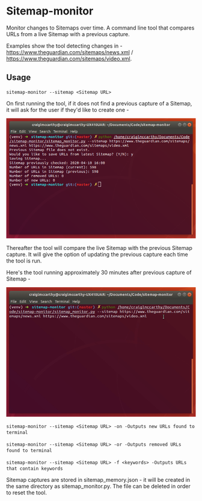 # Sitemap-monitor

Monitor changes to Sitemaps over time. A command line tool that compares URLs from a live Sitemap with a previous capture.

Examples show the tool detecting changes in - https://www.theguardian.com/sitemaps/news.xml / https://www.theguardian.com/sitemaps/video.xml.


## Usage

```
sitemap-monitor --sitemap <Sitemap URL>
```
On first running the tool, if it does not find a previous capture of a Sitemap, it will ask for the user if they'd like to create one -

![Sitemap-monitor screenshot](/images/sitemap-monitor1.png)

Thereafter the tool will compare the live Sitemap with the previous Sitemap capture. It will give the option of updating the previous capture each time the tool is run.

Here's the tool running approximately 30 minutes after previous capture of Sitemap -

![Sitemap-monitor screenshot](/images/sitemap-monitor.gif)

```
sitemap-monitor --sitemap <Sitemap URL> -on -Outputs new URLs found to terminal

sitemap-monitor --sitemap <Sitemap URL> -or -Outputs removed URLs found to terminal

sitemap-monitor --sitemap <Sitemap URL> -f <keywords> -Outputs URLs that contain keywords
```

Sitemap captures are stored in sitemap_memory.json - it will be created in the same directory as sitemap_monitor.py. The file can be deleted in order to reset the tool.
